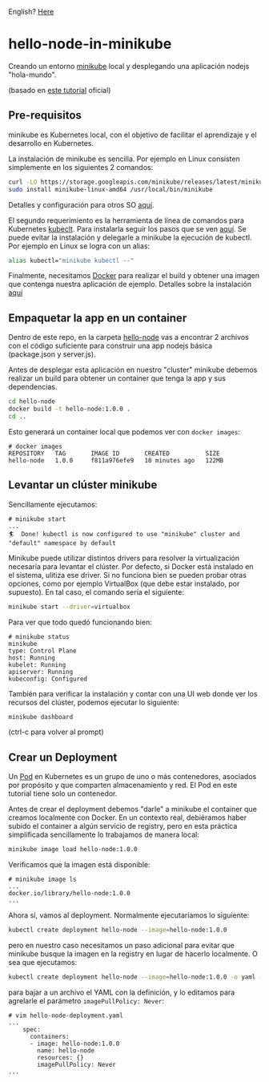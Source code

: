 English? [Here](README.md)

# hello-node-in-minikube

Creando un entorno [minikube](https://minikube.sigs.k8s.io/) local y desplegando una aplicación nodejs "hola-mundo".

(basado en [este tutorial](https://kubernetes.io/es/docs/tutorials/hello-minikube/) oficial)

## Pre-requisitos

minikube es Kubernetes local, con el objetivo de facilitar el aprendizaje y el desarrollo en Kubernetes.

La instalación de minikube es sencilla. Por ejemplo en Linux consisten simplemente en los siguientes 2 comandos:

```bash
curl -LO https://storage.googleapis.com/minikube/releases/latest/minikube-linux-amd64
sudo install minikube-linux-amd64 /usr/local/bin/minikube
```

Detalles y configuración para otros SO [aquí](https://minikube.sigs.k8s.io/docs/start/).

El segundo requerimiento es la herramienta de línea de comandos para Kubernetes [kubeclt](https://kubernetes.io/docs/reference/kubectl/kubectl/). Para instalarla seguir los pasos que se ven [aquí](https://kubernetes.io/docs/tasks/tools/). Se puede evitar la instalación y delegarle a minikube la ejecución de kubectl. Por ejemplo en Linux se logra con un alias:

```bash
alias kubectl="minikube kubectl --"
```

Finalmente, necesitamos [Docker](https://www.docker.com/) para realizar el build y obtener una imagen que contenga nuestra aplicación de ejemplo. Detalles sobre la instalación [aquí](https://www.docker.com/get-started/)

## Empaquetar la app en un container

Dentro de este repo, en la carpeta [hello-node](hello-node/) vas a encontrar 2 archivos con el código suficiente para construir una app nodejs básica (package.json y server.js).

Antes de desplegar esta aplicación en nuestro "cluster" minikube debemos realizar un build para obtener un container que tenga la app y sus dependencias.

```bash
cd hello-node
docker build -t hello-node:1.0.0 .
cd ..
```

Esto generará un container local que podemos ver con `docker images`:

```console
# docker images
REPOSITORY   TAG       IMAGE ID       CREATED          SIZE
hello-node   1.0.0     f811a976efe9   10 minutes ago   122MB
```

## Levantar un clúster minikube

Sencillamente ejecutamos:

```console
# minikube start
...
🏄  Done! kubectl is now configured to use "minikube" cluster and "default" namespace by default
```

Minikube puede utilizar distintos drivers para resolver la virtualización necesaria para levantar el clúster. Por defecto, si Docker está instalado en el sistema, ulitiza ese driver. Si no funciona bien se pueden probar otras opciones, como por ejemplo VirtualBox (que debe estar instalado, por supuesto). En tal caso, el comando sería el siguiente:

```bash
minikube start --driver=virtualbox
```

Para ver que todo quedó funcionando bien:

```console
# minikube status
minikube
type: Control Plane
host: Running
kubelet: Running
apiserver: Running
kubeconfig: Configured
```

También para verificar la instalación y contar con una UI web donde ver los recursos del clúster, podemos ejecutar lo siguiente:

```bash
minikube dashboard
```

(ctrl-c para volver al prompt)

## Crear un Deployment

Un [Pod](https://kubernetes.io/docs/concepts/workloads/pods/) en Kubernetes es un grupo de uno o más contenedores, asociados por propósito y que comparten almacenamiento y red. El Pod en este tutorial tiene solo un contenedor.

Antes de crear el deployment debemos "darle" a minikube el container que creamos localmente con Docker. En un contexto real, debiéramos haber subido el container a algún servicio de registry, pero en esta práctica simplificada sencillamente lo trabajamos de manera local:

```bash
minikube image load hello-node:1.0.0
```

Verificamos que la imagen está disponible:

```console
# minikube image ls
...
docker.io/library/hello-node:1.0.0
...
```

Ahora sí, vamos al deployment. Normalmente ejecutaríamos lo siguiente:

```bash
kubectl create deployment hello-node --image=hello-node:1.0.0
```

pero en nuestro caso necesitamos un paso adicional para evitar que minikube busque la imagen en la registry en lugar de hacerlo localmente. O sea que ejecutamos:

```bash
kubectl create deployment hello-node --image=hello-node:1.0.0 -o yaml --dry-run > hello-node-deployment.yaml
```

para bajar a un archivo el YAML con la definición, y lo editamos para agrelarle el parámetro `imagePullPolicy: Never`:

```console
# vim hello-node-deployment.yaml
...
    spec:
      containers:
      - image: hello-node:1.0.0
        name: hello-node
        resources: {}
        imagePullPolicy: Never
...
```
